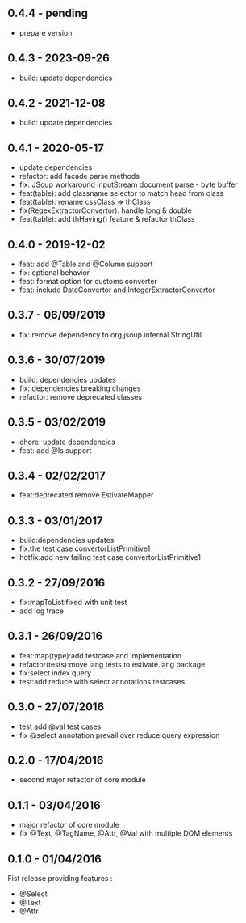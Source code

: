 ## 0.4.4 - pending

*	prepare version

## 0.4.3 - 2023-09-26

*	build: update dependencies

## 0.4.2 - 2021-12-08

*	build: update dependencies

## 0.4.1 - 2020-05-17

*	update dependencies
*	refactor: add facade parse methods
*	fix: JSoup workaround inputStream document parse - byte buffer
*	feat(table): add classname selector to match head from <th> class
*	feat(table): rename cssClass => thClass
*	fix(RegexExtractorConvertor): handle long & double
*	feat(table): add thHaving() feature & refactor thClass

## 0.4.0 - 2019-12-02

*	feat: add @Table and @Column support
*	fix: optional behavior
*	feat: format option for customs converter
*	feat: include DateConvertor and IntegerExtractorConvertor

## 0.3.7 - 06/09/2019

*	fix: remove dependency to org.jsoup.internal.StringUtil

## 0.3.6 - 30/07/2019

*	build: dependencies updates
*	fix: dependencies breaking changes
*	refactor: remove deprecated classes

## 0.3.5 - 03/02/2019

*	chore: update dependencies
*	feat: add @Is support

## 0.3.4 - 02/02/2017

*	feat:deprecated remove EstivateMapper

## 0.3.3 - 03/01/2017

*	build:dependencies updates
*	fix:the test case convertorListPrimitive1
*	hotfix:add new failing test case convertorListPrimitive1

## 0.3.2 - 27/09/2016

*	fix:mapToList:fixed with unit test
*	add log trace

## 0.3.1 - 26/09/2016

*	feat:map(type):add testcase and implementation
*	refactor(tests):move lang tests to estivate.lang package
*	fix:select index query
*	test:add reduce with select annotations testcases

## 0.3.0 - 27/07/2016

*	test add @val test cases
*	fix @select annotation prevail over reduce query expression

## 0.2.0 - 17/04/2016

*	second major refactor of core module

## 0.1.1 - 03/04/2016

*	major refactor of core module
*	fix @Text, @TagName, @Attr, @Val with multiple DOM elements

## 0.1.0 - 01/04/2016

Fist release providing features :

*	@Select
*	@Text
*	@Attr


